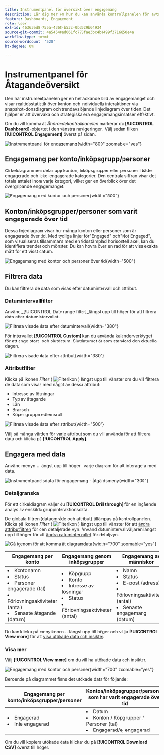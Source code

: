 ```yaml
---
title: Instrumentpanel för översikt över engagemang
description: Lär dig mer om hur du kan använda kontrollpanelen för avtalsöversikt för att övervaka dina engagemangsinsatser.
feature: Dashboards, Engagement
role: User
exl-id: 46363ed8-755a-4368-b53c-0b3629b64934
source-git-commit: 4a54548ad061fc778fae3bc4b8499f3716850e4a
workflow-type: tm+mt
source-wordcount: '528'
ht-degree: 0%

---
```


# Instrumentpanel för Åtagandeöversikt

Den här instrumentpanelen ger en heltäckande bild av engagemanget och visar realtidsstatistik över konton och individuella interaktioner via snapshot-donsdiagram och trendavslöjande linjediagram över tiden. Det hjälper er att övervaka och strategiska era engagemangsinsatser effektivt.

Om du vill komma åt _Åhörandekontrollpanelen_ markerar du **[!UICONTROL Dashboard]**-objektet i den vänstra navigeringen. Välj sedan fliken **[!UICONTROL Engagement]** överst på sidan.

<!-- To generate a shareable PDF of your current view, click **[!UICONTROL Export]** at the top-right corner of the page. To engage with the data, use the action menu in the top-right corner. -->

![Instrumentpanel för engagemang](./assets/engagement-dashboard.png){width="800" zoomable="yes"}

## Engagemang per konto/inköpsgrupp/personer

Cirkeldiagrammen delar upp konton, inköpsgrupper eller personer i både engagerade och icke-engagerade kategorier. Den centrala siffran visar det totala antalet inom varje kategori, vilket ger en överblick över det övergripande engagemanget.

![Engagemang med konton och personer](assets/engagement-accounts.png){width="500"}

## Konton/inköpsgrupper/personer som varit engagerade över tid

Dessa linjediagram visar hur många konton eller personer som är engagerade över tid. Med tydliga linjer för&quot;Engaged&quot; och&quot;Not Engaged&quot;, som visualiseras tillsammans med en tidsstämplad horisontell axel, kan du identifiera trender och mönster. Du kan hovra över en rad för att visa exakta mått för ett visst datum.

![Engagemang med konton och personer över tid](assets/engagement-accounts-over-time.png){width="500"}

## Filtrera data

Du kan filtrera de data som visas efter datumintervall och attribut.

### Datumintervallfilter

Använd _[!UICONTROL Date range filter]_längst upp till höger för att filtrera data efter datumintervallet.

![Filtrera visade data efter datumintervall](./assets/engagement-date-filter.png){width="380"}

För intervallet **[!UICONTROL Custom]** kan du använda kalenderverktyget för att ange start- och slutdatum. Slutdatumet är som standard den aktuella dagen.

![Filtrera visade data efter attribut](./assets/engagement-date-filter-custom.png){width="380"}

### Attributfilter

Klicka på ikonen _Filter_ ( ![Filterikon](../assets/do-not-localize/icon-filter.svg) ) längst upp till vänster om du vill filtrera de data som visas med något av dessa attribut:

* Intresse av lösningar
* Typ av åtagande
* Län
* Bransch
* Köper gruppmedlemsroll

![Filtrera visade data efter attribut](./assets/engagement-dashboard-filters.png){width="500"}

Välj så många värden för varje attribut som du vill använda för att filtrera data och klicka på **[!UICONTROL Apply]**.

## Engagera med data

Använd menyn **..** längst upp till höger i varje diagram för att interagera med data.

![Instrumentpanelsdata för engagemang - åtgärdsmeny](assets/engagement-action-menu.png){width="300"}

### Detaljgranska

För ett cirkeldiagram väljer du **[!UICONTROL Drill through]** för en ingående analys av enskilda gruppinteraktionsdata.

De globala filtren (dataområde och attribut) tillämpas på kontrollpanelen. Klicka på ikonen _Filter_ ( ![Filterikon](../assets/do-not-localize/icon-filter.svg) ) längst upp till vänster för att [ändra attributfiltren](#filter-the-data) för den detaljerade vyn. Använd datumintervallväljaren längst upp till höger för att [ändra datumintervallet](#date-range-filter) för detaljvyn.

![Gå igenom för att komma åt diagramdata](./assets/engagement-buying-groups-drill-through.png){width="700" zoomable="yes"}

| Engagemang per konto | Engagemang genom inköpsgrupper | Engagemang av människor |
| ---------------------- | --------------------------- | -------------------- |
| <li>Kontonamn <li>Status <li>Personer engagerade (tal)<li>Förlovningsaktiviteter (antal) <li>Senaste åtagande (datum) | <li>Köpgrupp <li>Konto <li>Intresse av lösningar <li>Status <li>Förlovningsaktiviteter (antal) | <li>Namn <li>Status <li>E-post (adress) <li>Förlovningsaktiviteter (antal) <li>Senaste engagemang (datum) |

Du kan klicka på menyikonen **..** längst upp till höger och välja **[!UICONTROL View more]** för att [visa utökade data och insikter](#view-more).

### Visa mer

Välj **[!UICONTROL View more]** om du vill ha utökade data och insikter.

![Engagemang med konton och personer](./assets/engagement-buying-groups-time-view-more.png){width="700" zoomable="yes"}

Beroende på diagrammet finns det utökade data för följande:

| Engagemang per konto/inköpsgrupper/personer | Konton/inköpsgrupper/personer som har varit engagerade över tid |
| ----------------------------------------------- | -------------------------------------------------- | 
| <li>Engagerad <li>Inte engagerad | <li>Datum <li>Konton / Köpgrupper / Personer (tal) <li>Engagerad/ej engagerad |

Om du vill kopiera utökade data klickar du på **[!UICONTROL Download CSV]** överst till höger.
